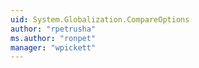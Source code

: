 ```yaml
---
uid: System.Globalization.CompareOptions
author: "rpetrusha"
ms.author: "ronpet"
manager: "wpickett"
---
```

